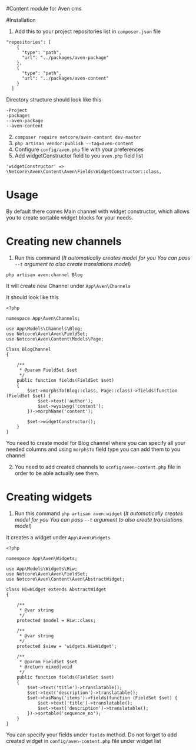 #Content module for Aven cms

#Installation

1. Add this to your project repositories list in `composer.json` file

```
"repositories": [
    {
      "type": "path",
      "url": "../packages/aven-package"
    },
    {
      "type": "path",
      "url": "../packages/aven-content"
    }
  ]
```

Directory structure should look like this

```
-Project
-packages
--aven-package
--aven-content
```

2. ```composer require netcore/aven-content dev-master```
3. ```php artisan vendor:publish --tag=aven-content```
4. Configure `config/aven.php` file with your preferences
5. Add widgetConstructor field to you `aven.php` field list
```
'widgetConstructor' => \Netcore\Aven\Content\Aven\Fields\WidgetConstructor::class,
```

# Usage
By default there comes Main channel with widget constructor, which allows you to create sortable widget blocks for your needs.

# Creating new channels
1. Run this command (_It automatically creates model for you You can pass `--t` argument to also create translations model_)

```
php artisan aven:channel Blog
```


It will create new Channel under `App\Aven\Channels`

It should look like this

```
<?php

namespace App\Aven\Channels;

use App\Models\Channels\Blog;
use Netcore\Aven\Aven\FieldSet;
use Netcore\Aven\Content\Models\Page;

Class BlogChannel
{

    /**
     * @param FieldSet $set
     */
    public function fields(FieldSet $set)
    {
        $set->morphsTo(Blog::class, Page::class)->fields(function (FieldSet $set) {
            $set->text('author');
            $set->wysiwyg('content');
        })->morphName('content');

        $set->widgetConstructor();
    }
}
```

You need to create model for Blog channel where you can specify all your needed columns and using `morphsTo` field type you can add them to you channel

2. You need to add created channels to `ocnfig/aven-content.php` file in order to be able actually see them.

# Creating widgets

1. Run this command `php artisan aven:widget` (_It automatically creates model for you You can pass `--t` argument to also create translations model_)


It creates a widget under `App\Aven\Widgets`
```
<?php

namespace App\Aven\Widgets;

use App\Models\Widgets\Hiw;
use Netcore\Aven\Aven\FieldSet;
use Netcore\Aven\Content\Aven\AbstractWidget;

class HiwWidget extends AbstractWidget
{

    /**
     * @var string
     */
    protected $model = Hiw::class;

    /**
     * @var string
     */
    protected $view = 'widgets.HiwWidget';

    /**
     * @param FieldSet $set
     * @return mixed|void
     */
    public function fields(FieldSet $set)
    {
        $set->text('title')->translatable();
        $set->text('description')->translatable();
        $set->hasMany('items')->fields(function (FieldSet $set) {
            $set->text('title')->translatable();
            $set->text('description')->translatable();
        })->sortable('sequence_no');
    }
}
```

You can specify your fields under `fields` method.
Do not forget to add created widget in `config/aven-content.php` file under widget list